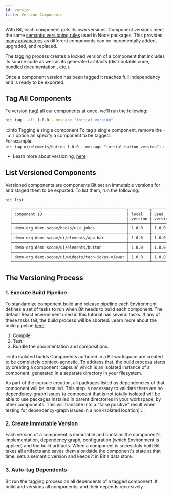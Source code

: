 ```yaml
---
id: version
title: Version Components
---
```


With Bit, each component gets its own versions. Component versions meet the same [semantic versioning rules](https://semver.org) used in Node packages. This provides [many advanatges](https://blog.bitsrc.io/versioning-independent-ui-components-why-and-how-7ea60d8be5f2) as different components can be incrementally added, upgraded, and replaced.

The tagging process creates a locked version of a component that includes its source code as well as its generated artifacts (distributable code, bundled documentation , etc.).

Once a component version has been tagged it reaches full independency and is ready to be exported.

## Tag All Components

To version (tag) all our components at once, we'll run the following:

```bash
bit tag --all 1.0.0 --message "initial version"
```

:::info Tagging a single component
To tag a single component, remove the `--all` option an specify a component to be tagged.  
For example:  
`bit tag ui/elements/button 1.0.0 --message "initial button version"`
:::

- Learn more about versioning, [here](/building-with-bit/versioning-components)

## List Versioned Components

Versioned components are components Bit set an immutable versions for and staged them to be exported. To list them, run the following:

```bash
bit list
```

```bash title="The output"
  ┌──────────────────────────────────────────────────┬─────────┬─────────┐
  │ component ID                                     │ local   │ used    │
  │                                                  │ version │ version │
  ├──────────────────────────────────────────────────┼─────────┼─────────┤
  │ demo-org.demo-scope/hooks/use-jokes              │ 1.0.0   │ 1.0.0   │
  ├──────────────────────────────────────────────────┼─────────┼─────────┤
  │ demo-org.demo-scope/ui/elements/app-bar          │ 1.0.0   │ 1.0.0   │
  ├──────────────────────────────────────────────────┼─────────┼─────────┤
  │ demo-org.demo-scope/ui/elements/button           │ 1.0.0   │ 1.0.0   │
  ├──────────────────────────────────────────────────┼─────────┼─────────┤
  │ demo-org.demo-scope/ui/widgets/tech-jokes-viewer │ 1.0.0   │ 1.0.0   │
  └──────────────────────────────────────────────────┴─────────┴─────────┘
```

## The Versioning Process

### 1. Execute Build Pipeline

To standardize component build and release pipeline each Environment defines a set of tasks to run when Bit needs to build each component.
The default React environment used in this tutorial has several tasks. If any of these tasks fail, the build process will be aborted.
Learn more about the build pipeline [here](http://localhost:3003/build-pipeline/overview).

1. Compile.
2. Test.
3. Bundle the documentation and compositions.

:::info isolated builds
Components authored in a Bit workspace are created to be completely context-agnostic.
To address that, the build process starts by creating a component 'capsule' which is an isolated instance
of a component, generated in a separate directory in your filesystem.

As part of the capsule creation, all packages listed as dependencies of that component will be installed.
This step is necessary to validate there are no dependency-graph issues (a component that is not totally
isolated will be able to use packages installed in parent directories in your workspace, by other components.
This will translate into a "false positive" result when testing for dependency-graph issues in a non-isolated location)
:::

### 2. Create Immutable Version

Each version of a component is immutable and contains the component's implementation, dependency graph, configuration (which Environment is applied) and the build artifacts. When a component is sucessfuly built Bit takes all artifacts and saves them alondside the component's state at that time, sets a semantic version and keeps it in Bit's data store.

### 3. Auto-tag Dependents

Bit run the tagging process on all dependents of a tagged component. It build and versions all components, and their depends recursively.
